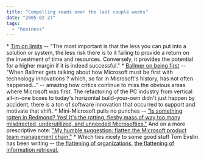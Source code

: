 ```yaml
---
title: "Compelling reads over the last couple weeks"
date: "2005-02-27"
tags: 
  - "business"
---
```


\* [Tim on limits](http://www.timaoutloud.org/archives/000387.html) -- "The most important is that the less you can put into a solution or system, the less risk there is to it failing to provide a return on the investment of time and resources. Conversely, it provides the potential for a higher margin if it is indeed successful." \* [Ballmer on being first](http://blog.seattlepi.nwsource.com/microsoft/archives/004216.html?wbfrom=rss) -- "When Ballmer gets talking about how Microsoft must be first with technology innovations ? which, so far in Microsoft's history, has not often happened..." -- amazing how critics continue to miss the obvious areas where Microsoft was first. The refactoring of the PC industry from vertical all-in-one boxes to today's horizontal build-your-own didn't just happen by accident, there is a ton of software innovation that occurred to support and motivate that shift. \* Mini-Microsoft pulls no punches -- ["Is something rotten in Redmond? Yes! It's the rotting, fleshy mass of way too many misdirected, underutilized, and unneeded Microsofties."](http://minimsft.blogspot.com/2005/02/something-is-rotten-in-town-of-redmond.html) And on a more prescriptive note: ["My humble suggestion: flatten the Microsoft product team management chain."](http://minimsft.blogspot.com/2005/02/lets-fire-all-middle-managers.html) \* Which ties nicely to some good stuff Tom Evslin has been writing -- [the flattening of organizations](http://feeds.feedburner.com/FractalsOfChange?m=17), [the flattening of information retrieval.](http://feeds.feedburner.com/FractalsOfChange?m=20)
